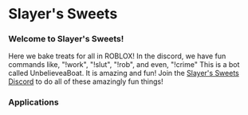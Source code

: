 # Slayer's Sweets

### Welcome to Slayer's Sweets!
Here we bake treats for all in ROBLOX! In the discord, we have fun commands like, "!work", "!slut", "!rob", and even, "!crime" This is a bot called UnbelieveaBoat. It is amazing and fun!
Join the [Slayer's Sweets Discord](http://discord.gg/tQEsWe2) to do all of these amazingly fun things!

### Applications

